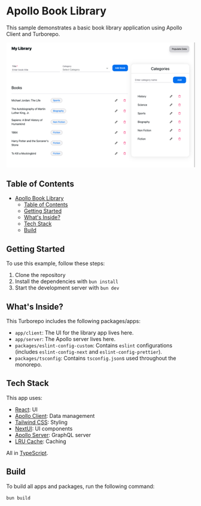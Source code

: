 # Apollo Book Library

This sample demonstrates a basic book library application using Apollo Client and Turborepo.

<img alt="My Library" src='./assets/app.png' /> 


## Table of Contents

- [Apollo Book Library](#apollo-book-library)
  - [Table of Contents](#table-of-contents)
  - [Getting Started](#getting-started)
  - [What's Inside?](#whats-inside)
  - [Tech Stack](#tech-stack)
  - [Build](#build)

## Getting Started

To use this example, follow these steps:

1. Clone the repository
2. Install the dependencies with `bun install`
3. Start the development server with `bun dev`

## What's Inside?

This Turborepo includes the following packages/apps:

- `app/client`: The UI for the library app lives here.
- `app/server`: The Apollo server lives here.
- `packages/eslint-config-custom`: Contains `eslint` configurations (includes `eslint-config-next` and `eslint-config-prettier`).
- `packages/tsconfig`: Contains `tsconfig.json`s used throughout the monorepo.


## Tech Stack

This app uses:

- [React](https://reactjs.org/): UI
- [Apollo Client](https://www.apollographql.com/docs/react/): Data management
- [Tailwind CSS](https://tailwindcss.com/): Styling
- [NextUI](https://nextui.org/): UI components
- [Apollo Server](https://www.apollographql.com/docs/apollo-server/): GraphQL server
- [LRU Cache](https://www.npmjs.com/package/typescript-lru-cache): Caching

All in [TypeScript](https://www.typescriptlang.org/).



## Build

To build all apps and packages, run the following command:

```
bun build
```